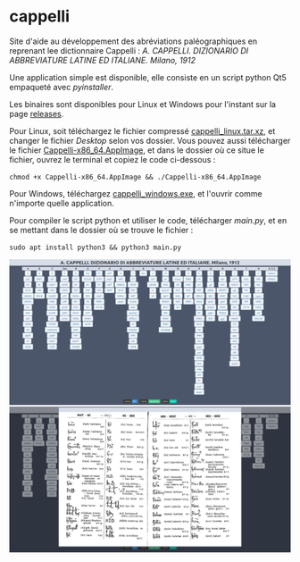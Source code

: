 # cappelli
Site d'aide au développement des abréviations paléographiques en reprenant lee dictionnaire Cappelli : 
_A. CAPPELLI. DIZIONARIO DI ABBREVIATURE LATINE ED ITALIANE. Milano, 1912_

Une application simple est disponible, elle consiste en un script python Qt5 empaqueté avec _pyinstaller_.

Les binaires sont disponibles pour Linux et Windows pour l'instant sur la page [releases](https://github.com/sentis-valentin/cappelli/releases).

Pour Linux, soit téléchargez le fichier compressé [cappelli_linux.tar.xz](https://github.com/sentis-valentin/cappelli/releases/download/v.1.0.0/cappelli_linux.tar.xz), et changer le fichier _Desktop_ selon vos dossier.
Vous pouvez aussi télécharger le fichier [Cappelli-x86_64.AppImage](https://github.com/sentis-valentin/cappelli/releases/download/v.1.0.0/Cappelli-x86_64.AppImage),
et dans le dossier où ce situe le fichier, ouvrez le terminal et copiez le code ci-dessous :
````
chmod +x Cappelli-x86_64.AppImage && ./Cappelli-x86_64.AppImage
````
Pour Windows, téléchargez [cappelli_windows.exe](https://github.com/sentis-valentin/cappelli/releases/download/v.1.0.0/cappelli_windows.exe), et l'ouvrir comme n'importe quelle application.

Pour compiler le script python et utiliser le code, télécharger _main.py_, et en se mettant dans le dossier où se trouve le fichier :
````
sudo apt install python3 && python3 main.py
````


![capture d'écran](capture.png)
![capture d'écran](capture_2.png)
